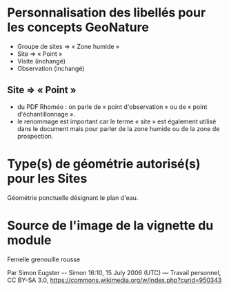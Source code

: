 # Personnalisation des libellés pour les concepts GeoNature

- Groupe de sites => « Zone humide »
- Site => « Point »
- Visite (inchangé)
- Observation (inchangé)


## Site => « Point »

- du PDF Rhoméo : on parle de « point d'observation » ou de « point d'échantillonnage ».
- le renommage est important car le terme « site » est également utilisé dans le document mais pour parler de la zone humide ou de la zone de prospection. 


# Type(s) de géométrie autorisé(s) pour les Sites

Géométrie ponctuelle désignant le plan d'eau.


# Source de l'image de la vignette du module

Femelle grenouille rousse

Par Simon Eugster -- Simon 16:10, 15 July 2006 (UTC) — Travail personnel, CC BY-SA 3.0, https://commons.wikimedia.org/w/index.php?curid=950343
